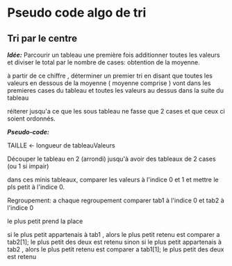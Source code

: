 # Pseudo code algo de tri

## Tri par le centre

***Idée:***  Parcourir un tableau une première fois additionner toutes les valeurs et diviser le total par le nombre de cases: obtention de la moyenne.

à partir de ce chiffre , déterminer un premier tri en disant que toutes les valeurs en dessous de la moyenne ( moyenne comprise ) vont dans les premieres cases du tableau et toutes les valeurs au dessus dans la suite du tableau

réiterer jusqu'a ce que les sous tableau ne fasse que 2 cases et que ceux ci soient ordonnés.

***Pseudo-code:***

TAILLE <- longueur de tableauValeurs

Découper le tableau en 2 (arrondi) jusqu'à avoir des tableaux de 2 cases (ou 1 si impair)

dans ces minis tableaux, comparer les valeurs à l'indice 0 et 1 et mettre le pls petit à l'indice 0.

Regroupement:
 a chaque regroupement comparer tab1 à l'indice 0 et tab2 à l'indice 0

 le plus petit prend la place

si le plus petit appartenais à tab1 , alors le plus petit retenu est comparer a tab2[1]; le plus petit des deux est retenu
sinon si le plus petit appartenais à tab2 , alors le plus petit retenu est comparer a tab1[1]; le plus petit des deux est retenu

